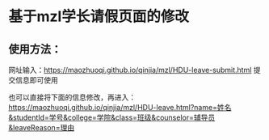 # 基于mzl学长请假页面的修改

## 使用方法：

网址输入：https://maozhuoqi.github.io/qinjia/mzl/HDU-leave-submit.html 提交信息即可使用

也可以直接将下面的信息修改，再进入：https://maozhuoqi.github.io/qinjia/mzl/HDU-leave.html?name=姓名&studentId=学号&college=学院&class=班级&counselor=辅导员&leaveReason=理由